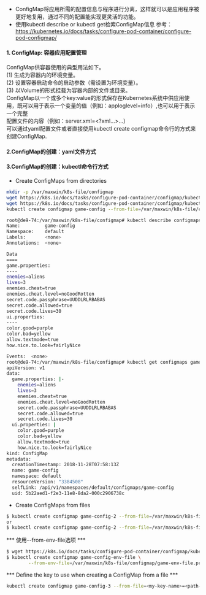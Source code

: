+ ConfigMap将应用所需的配置信息与程序进行分离，这样就可以是应用程序被更好地复用，通过不同的配置能实现更灵活的功能。
+ 使用kubectl describe or kubectl get检索ConfigMap信息
参考：https://kubernetes.io/docs/tasks/configure-pod-container/configure-pod-configmap/
#### 1. ConfigMap: 容器应用配置管理
ConfigMap供容器使用的典型用法如下。<br/>
(1) 生成为容器内的环境变量。<br/>
(2) 设置容器启动命令的启动参数（需设置为环境变量）。<br/>
(3) 以Volume的形式挂载为容器内部的文件或目录。<br/>
ConfigMap以一个或多个key:value的形式保存在Kubernetes系统中供应用使用，既可以用于表示一个变量的值（例如：apploglevel=info）,也可以用于表示一个完整<br/>
配置文件的内容（例如：server.xml=<?xml...>...）<br/>
可以通过yaml配置文件或者直接使用kubectl create configmap命令行的方式来创建ConfigMap.

#### 2.ConfigMap的创建：yaml文件方式


#### 3.ConfigMap的创建：kubectl命令行方式
+ Create ConfigMaps from directories
```bash
mkdir -p /var/maxwin/k8s-file/configmap
wget https://k8s.io/docs/tasks/configure-pod-container/configmap/kubectl/game.properties -O /var/maxwin/k8s-file/configmap/game.properties
wget https://k8s.io/docs/tasks/configure-pod-container/configmap/kubectl/ui.properties -O /var/maxwin/k8s-file/configmap/ui.properties
kubectl create configmap game-config --from-file=/var/maxwin/k8s-file/configmap

root@de9-74:/var/maxwin/k8s-file/configmap# kubectl describe configmaps game-config
Name:         game-config
Namespace:    default
Labels:       <none>
Annotations:  <none>

Data
====
game.properties:
----
enemies=aliens
lives=3
enemies.cheat=true
enemies.cheat.level=noGoodRotten
secret.code.passphrase=UUDDLRLRBABAS
secret.code.allowed=true
secret.code.lives=30
ui.properties:
----
color.good=purple
color.bad=yellow
allow.textmode=true
how.nice.to.look=fairlyNice

Events:  <none>
root@de9-74:/var/maxwin/k8s-file/configmap# kubectl get configmaps game-config -o yaml
apiVersion: v1
data:
  game.properties: |-
    enemies=aliens
    lives=3
    enemies.cheat=true
    enemies.cheat.level=noGoodRotten
    secret.code.passphrase=UUDDLRLRBABAS
    secret.code.allowed=true
    secret.code.lives=30
  ui.properties: |
    color.good=purple
    color.bad=yellow
    allow.textmode=true
    how.nice.to.look=fairlyNice
kind: ConfigMap
metadata:
  creationTimestamp: 2018-11-28T07:58:13Z
  name: game-config
  namespace: default
  resourceVersion: "3384508"
  selfLink: /api/v1/namespaces/default/configmaps/game-config
  uid: 5b22aed1-f2e3-11e8-8da2-000c2906738c
```
+ Create ConfigMaps from files
```bash
$ kubectl create configmap game-config-2 --from-file=/var/maxwin/k8s-file/configmap/game.properties
or
$ kubectl create configmap game-config-2 --from-file=/var/maxwin/k8s-file/configmap/game.properties --from-file=/var/maxwin/k8s-file/configmap/ui.properties
```
*** 使用--from-env-file选项 ***
```bash
$ wget https://k8s.io/docs/tasks/configure-pod-container/configmap/kubectl/game-env-file.properties
$ kubectl create configmap game-config-env-file \
        --from-env-file=/var/maxwin/k8s-file/configmap/game-env-file.properties
```
*** Define the key to use when creating a ConfigMap from a file ***
```bash
kubectl create configmap game-config-3 --from-file=<my-key-name>=<path-to-file>
```
